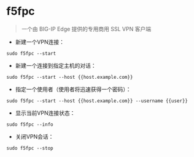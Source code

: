 # f5fpc

> 一个由 BIG-IP Edge 提供的专用商用 SSL VPN 客户端

- 新建一个VPN连接：

`sudo f5fpc --start`

- 新建一个连接到指定主机的对话：

`sudo f5fpc --start --host {{host.example.com}}`

- 指定一个使用者（使用者将迅速获得一个密码）：

`sudo f5fpc --start --host {{host.example.com}} --username {{user}}`

- 显示当前VPN连接状态：

`sudo f5fpc --info`

- 关闭VPN会话：

`sudo f5fpc --stop`

[#]: contributors: ([Datura stramonium L.]，[Mr. Ren])